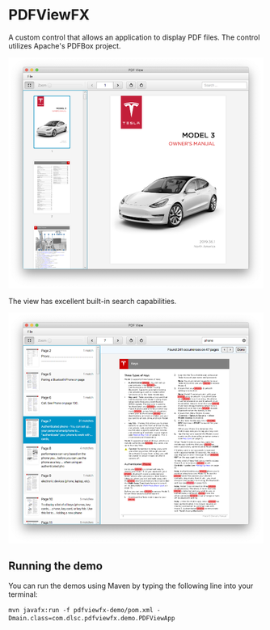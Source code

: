 # PDFViewFX

A custom control that allows an application to display PDF files. The control utilizes Apache's PDFBox project.

![PDFView](pdfviewfx/docs/pdf-view.png)

The view has excellent built-in search capabilities.

![PDFView](pdfviewfx/docs/pdf-view-search.png)

## Running the demo

You can run the demos using Maven by typing the following line into your terminal:

    mvn javafx:run -f pdfviewfx-demo/pom.xml -Dmain.class=com.dlsc.pdfviewfx.demo.PDFViewApp
